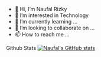 - 👋 Hi, I’m Naufal Rizky
- 👀 I’m interested in Technology
- 🌱 I’m currently learning ...
- 💞️ I’m looking to collaborate on ...
- 📫 How to reach me ...

Github Stats
[![Naufal's GitHub stats](https://github-readme-stats.vercel.app/api?username=naufal-rizky)](https://github.com/naufal-rizky/github-readme-stats)
<!---
naufal-rizky/naufal-rizky is a ✨ special ✨ repository because its `README.md` (this file) appears on your GitHub profile.
You can click the Preview link to take a look at your changes.
--->
